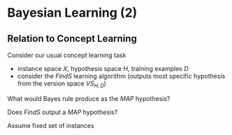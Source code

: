 # Bayesian Learning (2)

## Relation to Concept Learning

Consider our usual concept learning task

- instance space $X$, hypothesis space $H$, training examples $D$
- consider the $FindS$ learning algorithm (outputs most specific hypothesis from the version space $VS_{H,D}$)

What would Bayes rule produce as the $MAP$ hypothesis?

Does $FindS$ output a $MAP$ hypothesis?

Assume fixed set of instances
